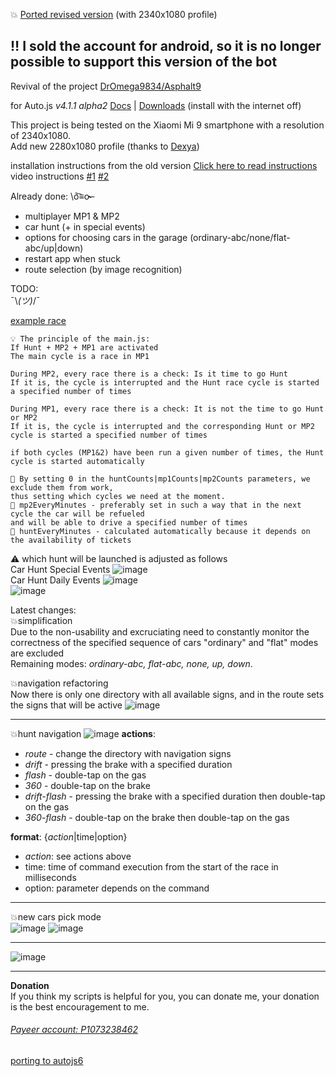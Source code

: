 :boom: <a href = "https://boosty.to/a9bot/posts/01a000df-bf5e-404e-b555-7ed3834dfefd?share=post_link" target = "_blank">Ported revised version</a> (with 2340x1080 profile)

‼️ I sold the account for android, so it is no longer possible to support this version of the bot
---
Revival of the project <a href = "https://github.com/DrOmega9834/Asphalt9" target = "_blank">DrOmega9834\/Asphalt9</a>

for Auto.js *v4.1.1 alpha2* <a href = "https://hyb1996.github.io/AutoJs-Docs/#/?id=%e7%bb%bc%e8%bf%b0" target = "_blank">Docs</a> | <a href = "https://drive.google.com/file/d/15Y-p6lKDv5PJU17pd1eV_09ynn05X1B6/view?usp=sharing" target = "_blank">Downloads</a> (install with the internet off)   

This project is being tested on the Xiaomi Mi 9 smartphone with a resolution of 2340x1080.  
Add new 2280x1080 profile (thanks to <a href = "https://github.com/Dexya" target = "_blank">Dexya</a>)

installation instructions from the old version <a href = "./readme/README_EN.md" target = "_blank">Click here to read instructions</a>  
video instructions <a href = "https://www.youtube.com/watch?v=O-ROD0nzIhE" target = "_blank">#1</a> <a href = "https://www.youtube.com/watch?v=dC_V8fuvykQ" target = "_blank">#2</a>  

Already done: \ō͡≡o˞̶
- multiplayer MP1 & MP2
- car hunt (+ in special events)
- options for choosing cars in the garage (ordinary-abc/none/flat-abc/up|down)
- restart app when stuck
- route selection (by image recognition)

TODO:  
 ¯\\_(ツ)_/¯  

[example race](https://www.youtube.com/watch?v=yx-xXiE0fXM)
```
💡 The principle of the main.js:  
If Hunt + MP2 + MP1 are activated  
The main cycle is a race in MP1  

During MP2, every race there is a check: Is it time to go Hunt  
If it is, the cycle is interrupted and the Hunt race cycle is started a specified number of times  

During MP1, every race there is a check: It is not the time to go Hunt or MP2  
If it is, the cycle is interrupted and the corresponding Hunt or MP2 cycle is started a specified number of times  

if both cycles (MP1&2) have been run a given number of times, the Hunt cycle is started automatically  
 
🔹 By setting 0 in the huntCounts|mp1Counts|mp2Counts parameters, we exclude them from work,  
thus setting which cycles we need at the moment.  
🔹 mp2EveryMinutes - preferably set in such a way that in the next cycle the car will be refueled  
and will be able to drive a specified number of times  
🔹 huntEveryMinutes - calculated automatically because it depends on the availability of tickets
```
⚠️ which hunt will be launched is adjusted as follows    
Car Hunt Special Events ![image](https://user-images.githubusercontent.com/25618671/174010423-6d6a0dae-3214-4f23-9930-e4ec585a6dc3.png)  
Car Hunt Daily Events ![image](https://user-images.githubusercontent.com/25618671/174010184-f7c35baa-4508-4789-a020-a3113018c277.png)  
![image](https://user-images.githubusercontent.com/25618671/174287133-d226b7af-4bcd-492d-97a4-41b0ce9e2272.png)

Latest changes:  
💥simplification  
Due to the non-usability and excruciating need to constantly monitor the correctness of the specified sequence of cars "ordinary" and "flat" modes are excluded  
Remaining modes: *ordinary-abc, flat-abc, none, up, down*.  

💥navigation refactoring  
Now there is only one directory with all available signs, and in the route sets the signs that will be active 
![image](https://user-images.githubusercontent.com/25618671/155859660-de0f80e0-7660-479b-9e60-939ab20ab3da.png)

<hr>

💥hunt navigation
![image](https://user-images.githubusercontent.com/25618671/152245137-fd79636b-e7fa-4f84-ab56-c99c3053e8ce.png)
__actions__:
- *route* - change the directory with navigation signs  
- *drift* - pressing the brake with a specified duration  
- *flash* - double-tap on the gas  
- *360* - double-tap on the brake  
- *drift-flash* - pressing the brake with a specified duration then double-tap on the gas  
- *360-flash* - double-tap on the brake then double-tap on the gas  

__format__: {*action*|time|option}  
- *action*: see actions above
- time: time of command execution from the start of the race in milliseconds
- option: parameter depends on the command  

<hr>

💥new cars pick mode  
![image](https://user-images.githubusercontent.com/25618671/152342720-a816db41-a0f2-40df-8c9a-901c545c12b8.png)
![image](https://user-images.githubusercontent.com/25618671/152342782-00fbbcbd-e1af-4035-8e93-5ba5959a7a1e.png)

<hr>

![image](https://user-images.githubusercontent.com/25618671/152342822-e86691f0-fb55-4318-9b84-de350041a7cb.png)
___
**Donation**  
If you think my scripts is helpful for you, you can donate me, your donation is the best encouragement to me.  
###### <a href = "https://payeer.com/" target = "_blank">Payeer account: P1073238462</a>
<a href = "https://boosty.to/a9bot/single-payment/donation/470318/target?share=target_link" target = "_blank">porting to autojs6</a>
